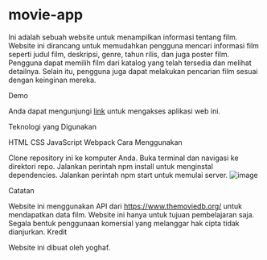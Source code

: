 # movie-app
 
Ini adalah sebuah website untuk menampilkan informasi tentang film. Website ini dirancang untuk memudahkan pengguna mencari informasi film seperti judul film, deskripsi, genre, tahun rilis, dan juga poster film. Pengguna dapat memilih film dari katalog yang telah tersedia dan melihat detailnya. Selain itu, pengguna juga dapat melakukan pencarian film sesuai dengan keinginan mereka.

Demo

Anda dapat mengunjungi [link](https://movies-web-apps.netlify.app) untuk mengakses aplikasi web ini.

Teknologi yang Digunakan

HTML
CSS
JavaScript
Webpack
Cara Menggunakan

Clone repository ini ke komputer Anda.
Buka terminal dan navigasi ke direktori repo.
Jalankan perintah npm install untuk menginstal dependencies.
Jalankan perintah npm start untuk memulai server.
![image](https://user-images.githubusercontent.com/60768021/228136659-2e2d8499-9942-48ba-b9db-c49b3718960d.png)


Catatan

Website ini menggunakan API dari https://www.themoviedb.org/ untuk mendapatkan data film.
Website ini hanya untuk tujuan pembelajaran saja. Segala bentuk penggunaan komersial yang melanggar hak cipta tidak dianjurkan.
Kredit

Website ini dibuat oleh yoghaf.
